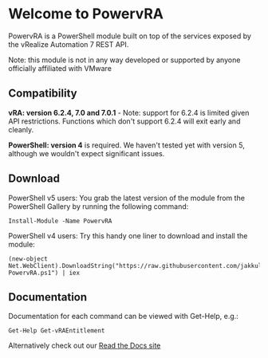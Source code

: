 # Welcome to PowervRA
PowervRA is a PowerShell module built on top of the services exposed by the vRealize Automation 7 REST API.

Note: this module is not in any way developed or supported by anyone officially affiliated with VMware

## Compatibility

**vRA: version 6.2.4, 7.0 and 7.0.1** - Note: support for 6.2.4 is limited given API restrictions. Functions which don't support 6.2.4 will exit early and cleanly.

**PowerShell: version 4** is required.  We haven't tested yet with version 5, although we wouldn't expect significant issues.

## Download

PowerShell v5 users: You grab the latest version of the module from the PowerShell Gallery by running the following command:

```
Install-Module -Name PowervRA
```

PowerShell v4 users: Try this handy one liner to download and install the module:

```
(new-object Net.WebClient).DownloadString("https://raw.githubusercontent.com/jakkulabs/PowervRA/master/Get-PowervRA.ps1") | iex
```
## Documentation

Documentation for each command can be viewed with Get-Help, e.g.:

```
Get-Help Get-vRAEntitlement
```

Alternatively check out our [Read the Docs site](http://powervra.readthedocs.org/en/latest/ "Title")